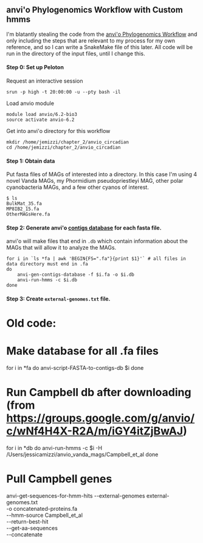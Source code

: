 ## anvi'o Phylogenomics Workflow with Custom hmms

I'm blatantly stealing the code from the [anvi'o Phylogenomics Workflow](https://merenlab.org/2017/06/07/phylogenomics/) and only including the steps that are relevant to my process for my own reference, and so I can write a SnakeMake file of this later. All code will be run in the directory of the input files, until I change this.

#### Step 0: Set up Peloton

Request an interactive session
```text
srun -p high -t 20:00:00 -u --pty bash -il
```

Load anvio module
```text
module load anvio/6.2-bio3
source activate anvio-6.2
```

Get into anvi'o directory for this workflow
```text
mkdir /home/jemizzi/chapter_2/anvio_circadian
cd /home/jemizzi/chapter_2/anvio_circadian
```

#### Step 1: Obtain data
Put fasta files of MAGs of interested into a directory. In this case I'm using 4 novel Vanda MAGs, my Phormidium pseudopriestleyi MAG, other polar cyanobacteria MAGs, and a few other cyanos of interest.

```text
$ ls
BulkMat_35.fa
MP8IB2_15.fa
OtherMAGsHere.fa
```
#### Step 2: Generate anvi'o [contigs database](https://merenlab.org/software/anvio/help/main/artifacts/contigs-db/) for each fasta file.
anvi'o will make files that end in `.db` which contain information about the MAGs that will allow it to analyze the MAGs.

```text
for i in `ls *fa | awk 'BEGIN{FS=".fa"}{print $1}'` # all files in data directory must end in .fa
do
    anvi-gen-contigs-database -f $i.fa -o $i.db
    anvi-run-hmms -c $i.db
done
```

#### Step 3: Create `external-genomes.txt` file.

# Old code:
# Make database for all .fa files

for i in *fa
do
	anvi-script-FASTA-to-contigs-db $i
done

# Run Campbell db after downloading (from https://groups.google.com/g/anvio/c/wNf4H4X-R2A/m/iGY4itZjBwAJ)

for i in *db
do
	anvi-run-hmms -c $i -H /Users/jessicamizzi/anvio_vanda_mags/Campbell_et_al
done

# Pull Campbell genes

anvi-get-sequences-for-hmm-hits --external-genomes external-genomes.txt \
                                -o concatenated-proteins.fa \
                                --hmm-source Campbell_et_al \
                                --return-best-hit \
                                --get-aa-sequences \
                                --concatenate
